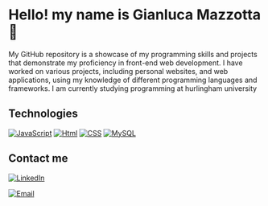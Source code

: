 # Hello! my name is Gianluca Mazzotta 👋


My GitHub repository is a showcase of my programming skills and projects that demonstrate my proficiency in front-end web development. I have worked on various projects, including personal websites, and web applications, using my knowledge of different programming languages and frameworks. I am currently studying programming at hurlingham university

## Technologies


[![JavaScript](https://img.shields.io/badge/JavaScript-f0db4f?style=for-the-badge&logo=javascript&logoColor=white&labelColor=101010)]()
[![Html](https://img.shields.io/badge/HTML-f0db4f?style=for-the-badge&logo=html5&logoColor=white&labelColor=101010)]()
[![CSS](https://img.shields.io/badge/CSS-f0db4f?style=for-the-badge&logo=css3&logoColor=white&labelColor=101010)]()
[![MySQL](https://img.shields.io/badge/MySQL-4479A1?style=for-the-badge&logo=mysql&logoColor=white&labelColor=101010)]()


## Contact me

[![LinkedIn](https://img.shields.io/badge/LinkedIn-Gianluca_Mazzotta-0077B5?style=for-the-badge&logo=linkedin&logoColor=white&labelColor=101010)](https://www.linkedin.com/in/gianluca-mazzotta-5b79b1260/)

[![Email](https://img.shields.io/badge/gianlucamazzotta.t@gmail.com-D14836?style=for-the-badge&logo=gmail&logoColor=white&labelColor=101010)](mailto:gianlucamazzotta.t@gmail.com)
